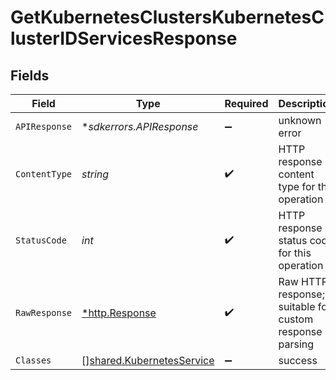 # GetKubernetesClustersKubernetesClusterIDServicesResponse


## Fields

| Field                                                                         | Type                                                                          | Required                                                                      | Description                                                                   |
| ----------------------------------------------------------------------------- | ----------------------------------------------------------------------------- | ----------------------------------------------------------------------------- | ----------------------------------------------------------------------------- |
| `APIResponse`                                                                 | **sdkerrors.APIResponse*                                                      | :heavy_minus_sign:                                                            | unknown error                                                                 |
| `ContentType`                                                                 | *string*                                                                      | :heavy_check_mark:                                                            | HTTP response content type for this operation                                 |
| `StatusCode`                                                                  | *int*                                                                         | :heavy_check_mark:                                                            | HTTP response status code for this operation                                  |
| `RawResponse`                                                                 | [*http.Response](https://pkg.go.dev/net/http#Response)                        | :heavy_check_mark:                                                            | Raw HTTP response; suitable for custom response parsing                       |
| `Classes`                                                                     | [][shared.KubernetesService](../../../pkg/models/shared/kubernetesservice.md) | :heavy_minus_sign:                                                            | success                                                                       |